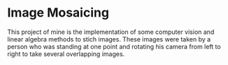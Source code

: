 # Image Mosaicing
This project of mine is the implementation of some computer vision and linear algebra methods to stich images. These images were taken by a person who was standing at one point and rotating his camera from left to right to take several overlapping images.  
